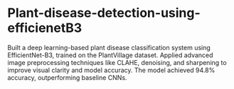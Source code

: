 # Plant-disease-detection-using-efficienetB3
Built a deep learning-based plant disease classification system using EfficientNet-B3, trained on the PlantVillage dataset. Applied advanced image preprocessing techniques like CLAHE, denoising, and sharpening to improve visual clarity and model accuracy. The model achieved 94.8% accuracy, outperforming baseline CNNs. 
